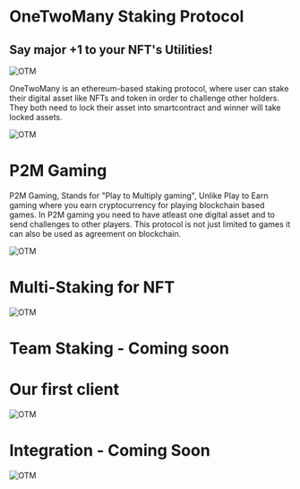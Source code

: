 # OneTwoMany Staking Protocol

## Say major +1 to your NFT's Utilities!

![OTM](http://stwpd.me/otm/static/media/Stake.7feae79f3388148a9473.gif)


OneTwoMany is an ethereum-based staking protocol, where user can stake their digital asset like NFTs and token in order to challenge other holders. They both need to lock their asset into smartcontract and winner will take locked assets.

![OTM](http://stwpd.me/otm/static/media/OTM.a5a594bf362e8ca537aa.gif)

# P2M Gaming

P2M Gaming, Stands for "Play to Multiply gaming", Unlike Play to Earn gaming where you earn cryptocurrency for playing blockchain based games. In P2M gaming you need to have atleast one digital asset and to send challenges to other players. This protocol is not just limited to games it can also be used as agreement on blockchain.

![OTM](http://stwpd.me/otm/static/media/con.86cb100e8666d0e4c9f9.gif)

# Multi-Staking for NFT

![OTM](http://stwpd.me/otm/static/media/Stake_1.7f4d3515d5cac19f5c1b.gif)

# Team Staking - Coming soon

# Our first client

![OTM](http://stwpd.me/otm/static/media/gotballs.8fcef9c35ecef4af114a.png)

# Integration - Coming Soon

![OTM](http://stwpd.me/otm/static/media/dev.950988fe9f0bc195aa54.gif)

